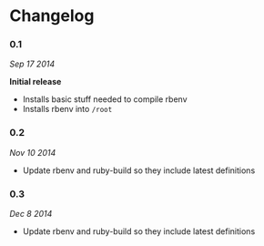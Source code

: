 # Changelog

### 0.1
*Sep 17 2014*

**Initial release**
- Installs basic stuff needed to compile rbenv
- Installs rbenv into `/root`

### 0.2
*Nov 10 2014*

- Update rbenv and ruby-build so they include latest definitions

### 0.3
*Dec 8 2014*

- Update rbenv and ruby-build so they include latest definitions
